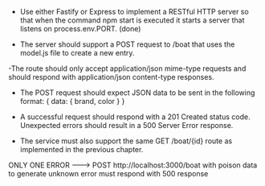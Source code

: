 - Use either Fastify or Express to implement a RESTful HTTP server so that when the command
npm start is executed it starts a server that listens on process.env.PORT. (done)

- The server should support a POST request to /boat that uses the model.js file to create a
new entry. 

-The route should only accept application/json mime-type requests and should
respond with application/json content-type responses.

- The POST request should expect JSON data to be sent in the following format:
{ data: { brand, color } }

- A successful request should respond with a 201 Created status code. Unexpected errors should
result in a 500 Server Error response.

- The service must also support the same GET /boat/{id} route as implemented in the
previous chapter.

ONLY ONE ERROR ---> POST http://localhost:3000/boat with poison data to generate unknown error must respond with 500 response